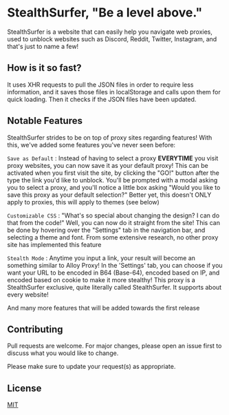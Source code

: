 # StealthSurfer, "Be a level above."

StealthSurfer is a website that can easily help you navigate web proxies, used to unblock websites such as Discord, Reddit, Twitter, Instagram, and that's just to name a few!

## How is it so fast?

It uses XHR requests to pull the JSON files in order to require less information, and it saves those files in localStorage and calls upon them for quick loading. Then it checks if the JSON files have been updated.

## Notable Features

StealthSurfer strides to be on top of proxy sites regarding features! With this, we've added some features you've never seen before:

``Save as Default`` : Instead of having to select a proxy **EVERYTIME** you visit proxy websites, you can now save it as your default proxy! This can be activated when you first visit the site, by clicking the "GO!" button after the type the link you'd like to unblock. You'll be prompted with a modal asking you to select a proxy, and you'll notice a little box asking "Would you like to save this proxy as your default selection?" Better yet, this doesn't ONLY apply to proxies, this will apply to themes (see below)

``Customizable CSS`` : "What's so special about changing the design? I can do that from the code!" Well, you can now do it straight from the site! This can be done by hovering over the "Settings" tab in the navigation bar, and selecting a theme and font. From some extensive research, no other proxy site has implemented this feature

``Stealth Mode`` : Anytime you input a link, your result will become an something similar to Alloy Proxy! In the 'Settings' tab, you can choose if you want your URL to be encoded in B64 (Base-64), encoded based on IP, and encoded based on cookie to make it more stealthy! This proxy is a StealthSurfer exclusive, quite literally called StealthSurfer. It supports about every website!
  
  And many more features that will be added towards the first release

## Contributing
Pull requests are welcome. For major changes, please open an issue first to discuss what you would like to change.

Please make sure to update your request(s) as appropriate.

## License
[MIT](https://choosealicense.com/licenses/mit/)
